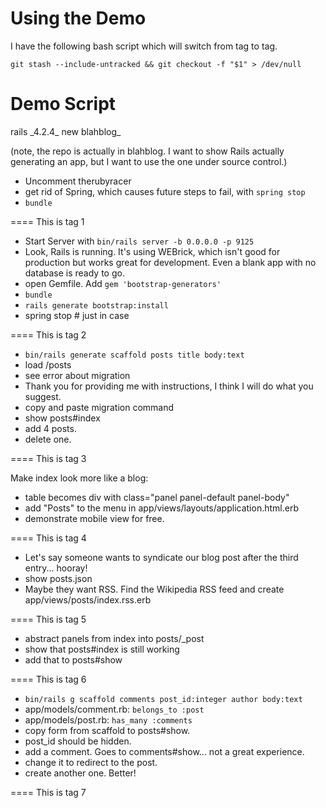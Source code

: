 Using the Demo
==============

I have the following bash script which will switch from tag to tag.

```
git stash --include-untracked && git checkout -f "$1" > /dev/null
```

Demo Script
===========

rails \_4.2.4\_ new blahblog\_

(note, the repo is actually in blahblog. I want to show Rails actually generating an app, but I want to use the one under source control.)

* Uncomment therubyracer
* get rid of Spring, which causes future steps to fail, with `spring stop`
* `bundle`

==== This is tag 1

* Start Server with `bin/rails server -b 0.0.0.0 -p 9125`
* Look, Rails is running. It's using WEBrick, which isn't good for production but works great for development. Even a blank app with no database is ready to go.
* open Gemfile. Add `gem 'bootstrap-generators'`
* `bundle`
* `rails generate bootstrap:install`
* spring stop # just in case

==== This is tag 2

* `bin/rails generate scaffold posts title body:text`
* load /posts
* see error about migration
* Thank you for providing me with instructions, I think I will do what you suggest.
* copy and paste migration command
* show posts#index
* add 4 posts.
* delete one.

==== This is tag 3

Make index look more like a blog:
* table becomes div with class="panel panel-default panel-body"
* add "Posts" to the menu in app/views/layouts/application.html.erb
* demonstrate mobile view for free.

==== This is tag 4

* Let's say someone wants to syndicate our blog post after the third entry... hooray!
* show posts.json
* Maybe they want RSS. Find the Wikipedia RSS feed and create app/views/posts/index.rss.erb

==== This is tag 5

* abstract panels from index into posts/_post
* show that posts#index is still working
* add that to posts#show

==== This is tag 6

* `bin/rails g scaffold comments post_id:integer author body:text`
* app/models/comment.rb: `belongs_to :post`
* app/models/post.rb: `has_many :comments`
* copy form from scaffold to posts#show.
* post_id should be hidden.
* add a comment. Goes to comments#show... not a great experience.
* change it to redirect to the post.
* create another one. Better!

==== This is tag 7

